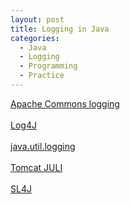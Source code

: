 ```yaml
--- 
layout: post 
title: Logging in Java
categories:
  - Java
  - Logging
  - Programming
  - Practice
---
```

<a href="http://commons.apache.org/proper/commons-logging/">Apache Commons logging</a><br />
<br />
<a href="http://logging.apache.org/log4j">Log4J</a><br />
<br />
<a href="http://docs.oracle.com/javase/6/docs/api/java/util/logging/package-summary.html">java.util.logging</a><br />
<br />
<a href="http://tomcat.apache.org/tomcat-6.0-doc/logging.html">Tomcat JULI </a><br />
<br />
<a href="http://www.slf4j.org/">SL4J</a>